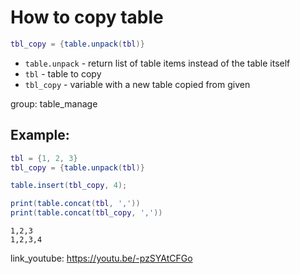 # How to copy table

```lua
tbl_copy = {table.unpack(tbl)}
```

- `table.unpack` - return list of table items instead of the table itself
- `tbl` - table to copy
- `tbl_copy` - variable with a new table copied from given

group: table_manage

## Example: 
```lua
tbl = {1, 2, 3}
tbl_copy = {table.unpack(tbl)}

table.insert(tbl_copy, 4);

print(table.concat(tbl, ','))
print(table.concat(tbl_copy, ','))
```
```
1,2,3
1,2,3,4

```

link_youtube: https://youtu.be/-pzSYAtCFGo
